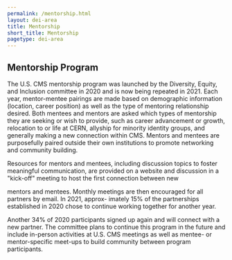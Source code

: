 ```yaml
---
permalink: /mentorship.html
layout: dei-area
title: Mentorship
short_title: Mentorship
pagetype: dei-area
---
```


## Mentorship Program

The U.S. CMS mentorship program was launched by the Diversity, Equity,
and Inclusion committee in 2020 and is now being repeated in 2021. Each year, mentor-mentee pairings
are made based on demographic information (location, career position) as well as the type of mentoring
relationship desired. Both mentees and mentors are asked which types of mentorship they are seeking
or wish to provide, such as career advancement or growth, relocation to or life at CERN, allyship for
minority identity groups, and generally making a new connection within CMS. Mentors and mentees are
purposefully paired outside their own institutions to promote networking and community building.

Resources for mentors and mentees, including discussion topics to foster meaningful communication,
are provided on a website and discussion in a "kick-off" meeting to host the first connection between new

mentors and mentees. Monthly meetings are then encouraged for all partners by email. In 2021, approx-
imately 15% of the partnerships established in 2020 chose to continue working together for another year.

Another 34% of 2020 participants signed up again and will connect with a new partner. The committee
plans to continue this program in the future and include in-person activities at U.S. CMS meetings as
well as mentee- or mentor-specific meet-ups to build community between program participants.
